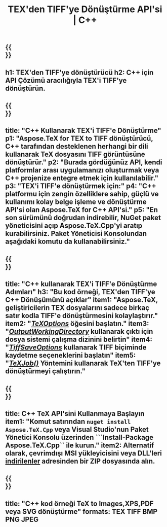 ﻿---
translation: true
template: /_templates/_conversion-child-cpp.md
title: TEX'den TIFF'ye Dönüştürme API'si | C++
description: TeX'ten TIFF'ye dönüştürme işlevi. Bu şirket içi C++ kitaplığını projenize entegre edin veya TeX'i TIFF'e dönüştürmek için platformlar arası uygulamaları kullanın.
keywords: tex'ten tiff'e api cpp, tex2tiff, c++'ı entegre eder
url: /cpp/conversion/tex-to-tiff/
family: tex
platformtag: cpp
feature: conversion
informat: TEX
outformat: TIFF
otherformats: BMP PNG JPEG PDF SVG XPS
---

{{<section banner>}}
---
h1: TEX'den TIFF'ye dönüştürücü
h2: C++ için API Çözümü aracılığıyla TEX'i TIFF'ye dönüştürün.
---

{{<section overview>}}
---
title: "C++ Kullanarak TEX'i TIFF'e Dönüştürme"
p1: "Aspose.TeX for TEX to TIFF dönüştürücü, C++ tarafından desteklenen herhangi bir dili kullanarak TeX dosyasını TIFF görüntüsüne dönüştürür."
p2: "Burada gördüğünüz API, kendi platformlar arası uygulamanızı oluşturmak veya C++ projenize entegre etmek için kullanılabilir."
p3: "TEX'i TIFF'e dönüştürmek için:"
p4: "C++ platformu için zengin özelliklere sahip, güçlü ve kullanımı kolay belge işleme ve dönüştürme API'si olan Aspose.TeX for C++ API'si."
p5: "En son sürümünü doğrudan indirebilir, NuGet paket yöneticisini açıp Aspose.TeX.Cpp'yi aratıp kurabilirsiniz. Paket Yöneticisi Konsolundan aşağıdaki komutu da kullanabilirsiniz."
---

{{<section feature1>}}
---
title: "C++ kullanarak TEX'i TIFF'e Dönüştürme Adımları"
h3: "Bu kod örneği, TEX'den TIFF'ye C++ Dönüşümünü açıklar"
item1: "Aspose.TeX, geliştiricilerin TEX dosyalarını sadece birkaç satır kodla TIFF'e dönüştürmesini kolaylaştırır."
item2: "[*TeXOptions*](https://reference.aspose.com/tex/cpp/class/aspose.te_x.te_x_options) öğesini başlatın."
item3: "[*OutputWorkingDirectory*](https://reference.aspose.com/tex/cpp/class/aspose.te_x.te_x_options#aa4f4ea6dab7db5ba1b40800495f16f63) kullanarak çıktı için dosya sistemi çalışma dizinini belirtin"
item4: "[*TiffSaveOptions*](https://reference.aspose.com/tex/cpp/class/aspose.te_x.presentation.image.tiff_save_options) kullanarak TIFF biçiminde kaydetme seçeneklerini başlatın"
item5: "[*TeXJob()*](https://reference.aspose.com/tex/cpp/class/aspose.te_x.te_x_job) Yöntemini kullanarak TeX'ten TIFF'ye dönüştürmeyi çalıştırın."
---

{{<section feature2>}}
---
title: C++ TeX API'sini Kullanmaya Başlayın
item1: "Komut satırından ```nuget install Aspose.TeX.Cpp``` veya Visual Studio'nun Paket Yönetici Konsolu üzerinden ```Install-Package Aspose.TeX.Cpp`` ile kurun."
item2: Alternatif olarak, çevrimdışı MSI yükleyicisini veya DLL'leri [indirilenler](https://downloads.aspose.com/tex/cpp) adresinden bir ZIP dosyasında alın.
---

{{<section widget>}}
---
title: "C++ kod örneği TeX to Images,XPS,PDF veya SVG dönüştürme"
formats: TEX TIFF BMP PNG JPEG
---